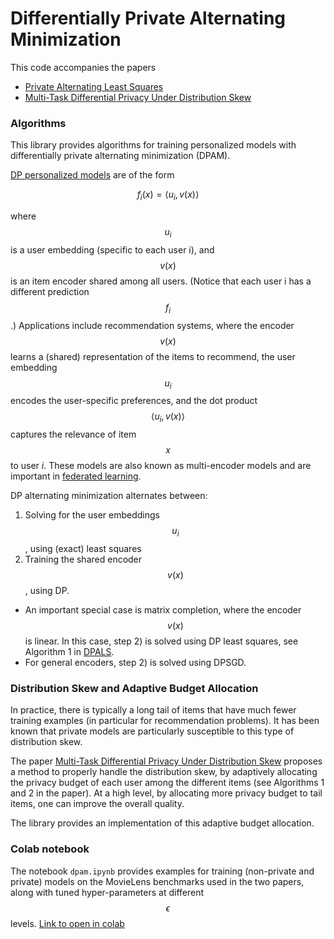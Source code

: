 # Differentially Private Alternating Minimization

This code accompanies the papers

- [Private Alternating Least Squares](https://proceedings.mlr.press/v139/chien21a.html)
- [Multi-Task Differential Privacy Under Distribution Skew](https://arxiv.org/abs/2302.07975)

### Algorithms
This library provides algorithms for training personalized models with
differentially private alternating minimization (DPAM).

[DP personalized models](https://proceedings.neurips.cc/paper/2021/hash/f8580959e35cb0934479bb007fb241c2-Abstract.html)
are of the form

$$f_i(x) = \langle u_i, v(x) \rangle$$

where $$u_i$$ is a user embedding (specific to each user i), and $$v(x)$$ is an
item encoder shared among all users. (Notice that each user i has a different
prediction $$f_i$$.) Applications include recommendation systems, where the
encoder $$v(x)$$ learns a (shared) representation of the items to recommend,
the user embedding $$u_i$$ encodes the user-specific preferences, and the dot
product $$\langle u_i, v(x) \rangle$$ captures the relevance of item $$x$$ to
user $i$. These models are also known as multi-encoder models and are important
in [federated learning](https://arxiv.org/abs/2102.03448).

DP alternating minimization alternates between:

1. Solving for the user embeddings $$u_i$$, using (exact) least squares
2. Training the shared encoder $$v(x)$$, using DP.
  - An important special case is matrix completion, where the encoder $$v(x)$$ is
linear. In this case, step 2) is solved using DP least squares, see
Algorithm 1 in [DPALS](https://proceedings.mlr.press/v139/chien21a.html).
  - For general encoders, step 2) is solved using DPSGD.

### Distribution Skew and Adaptive Budget Allocation
In practice, there is typically a long tail of items that have much fewer
training examples (in particular for recommendation problems). It has been known that private models are particularly
susceptible to this type of distribution skew.

The paper [Multi-Task Differential Privacy Under Distribution Skew](https://arxiv.org/abs/2302.07975)
proposes a method to properly handle the distribution skew, by adaptively
allocating the privacy budget of each user among the different items (see
Algorithms 1 and 2 in the paper). At a high level, by allocating more privacy
budget to tail items, one can improve the overall quality.

The library provides an implementation of this adaptive budget allocation.

### Colab notebook
The notebook `dpam.ipynb` provides examples for training (non-private and private)
models on the MovieLens benchmarks used in the two papers, along with tuned
hyper-parameters at different $$\epsilon$$ levels. [Link to open in colab](https://colab.research.google.com/github/google-research/google-research/blob/master/dp_alternating_minimization/movielens/dpam.ipynb)

